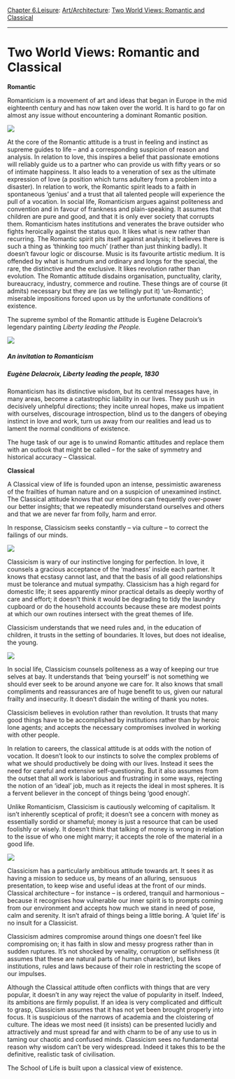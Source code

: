[Chapter 6.Leisure](https://www.theschooloflife.com/thebookoflife/category/leisure/): [Art/Architecture](https://www.theschooloflife.com/thebookoflife/category/leisure/artarchitecture/): [Two World Views: Romantic and Classical](https://www.theschooloflife.com/thebookoflife/two-world-views-romantic-and-classical/)

* * *

# Two World Views: Romantic and Classical

**Romantic**

Romanticism is a movement of art and ideas that began in Europe in the mid eighteenth century and has now taken over the world. It is hard to go far on almost any issue without encountering a dominant Romantic position.

![](https://images.icanvas.com/list-hero/caspar-david-friedrich.jpg)

At the core of the Romantic attitude is a trust in feeling and instinct as supreme guides to life – and a corresponding suspicion of reason and analysis. In relation to love, this inspires a belief that passionate emotions will reliably guide us to a partner who can provide us with fifty years or so of intimate happiness. It also leads to a veneration of sex as the ultimate expression of love (a position which turns adultery from a problem into a disaster). In relation to work, the Romantic spirit leads to a faith in spontaneous ‘genius’ and a trust that all talented people will experience the pull of a vocation. In social life, Romanticism argues against politeness and convention and in favour of frankness and plain-speaking. It assumes that children are pure and good, and that it is only ever society that corrupts them. Romanticism hates institutions and venerates the brave outsider who fights heroically against the status quo. It likes what is new rather than recurring. The Romantic spirit pits itself against analysis; it believes there is such a thing as ‘thinking too much’ (rather than just thinking badly). It doesn’t favour logic or discourse. Music is its favourite artistic medium. It is offended by what is humdrum and ordinary and longs for the special, the rare, the distinctive and the exclusive. It likes revolution rather than evolution. The Romantic attitude disdains organisation, punctuality, clarity, bureaucracy, industry, commerce and routine. These things are of course (it admits) necessary but they are (as we tellingly put it) ‘un-Romantic’; miserable impositions forced upon us by the unfortunate conditions of existence.

The supreme symbol of the Romantic attitude is Eugène Delacroix’s legendary painting _Liberty leading the People._

![](http://www.artble.com/imgs/b/d/4/134968/july_28_liberty_leading_the_people.jpg)

##### An invitation to Romanticism

##### Eugène Delacroix, _Liberty leading the people,_ 1830

Romanticism has its distinctive wisdom, but its central messages have, in many areas, become a catastrophic liability in our lives. They push us in decisively unhelpful directions; they incite unreal hopes, make us impatient with ourselves, discourage introspection, blind us to the dangers of obeying instinct in love and work, turn us away from our realities and lead us to lament the normal conditions of existence.

The huge task of our age is to unwind Romantic attitudes and replace them with an outlook that might be called – for the sake of symmetry and historical accuracy – Classical.

**Classical**

A&nbsp;Classical view of life&nbsp;is founded upon an intense, pessimistic awareness of the frailties of human nature and on a suspicion of unexamined instinct. The Classical attitude knows that our emotions can frequently over-power our better insights; that we repeatedly misunderstand ourselves and others and that we are never far from folly, harm and error.

In response, Classicism seeks constantly – via culture – to correct the failings of our minds.

![](http://68.media.tumblr.com/5af1e569ec14e6536bfdc9315c560b49/tumblr_nyy0z2XCum1qz53tfo1_1280.jpg)

Classicism is wary of our instinctive longing for perfection. In love, it counsels a gracious acceptance of the ‘madness’ inside each partner. It knows that ecstasy cannot last, and that the basis of all good relationships must be tolerance and mutual sympathy. Classicism has a high regard for domestic life; it sees apparently minor practical details as deeply worthy of care and effort; it doesn’t think it would be degrading to tidy the laundry cupboard or do the household accounts because these are modest points at which our own routines intersect with the great themes of life.

Classicism understands that we need rules and, in the education of children, it trusts in the setting of boundaries. It loves, but does not idealise, the young.

![](https://uploads6.wikiart.org/images/pieter-de-hooch/interior-with-a-mother-delousing-her-child-1660.jpg)

In social life, Classicism counsels politeness as a way of keeping our true selves at bay. It understands that ‘being yourself’ is not something we should ever seek to be around anyone we care for. It also knows that small compliments and reassurances are of huge benefit to us, given our natural frailty and insecurity. It doesn’t disdain the writing of thank you notes.

Classicism believes in evolution rather than revolution. It trusts that many good things have to be accomplished by institutions rather than by heroic lone agents; and accepts the necessary compromises involved in working with other people.

In relation to careers, the classical attitude is at odds with the notion of vocation. It doesn’t look to our instincts to solve the complex problems of what we should productively be doing with our lives. Instead it sees the need for careful and extensive self-questioning. But it also assumes from the outset that all work is laborious and frustrating in some ways, rejecting the notion of an ‘ideal’ job, much as it rejects the ideal in most spheres. It is a fervent believer in the concept of things being ‘good enough’.

Unlike Romanticism, Classicism is cautiously welcoming of capitalism. It isn’t inherently sceptical of profit; it doesn’t see a concern with money as essentially sordid or shameful; money is just a resource that can be used foolishly or wisely. It doesn’t think that talking of money is wrong in relation to the issue of who one might marry; it accepts the role of the material in a good life.

![](http://couven-museum.de/files/2013/05/Janssen_Portr%C3%A4t.jpg)

Classicism has a particularly ambitious attitude towards art. It sees it as having a mission to seduce us, by means of an alluring, sensuous presentation, to keep wise and useful ideas at the front of our minds. Classical architecture – for instance – is ordered, tranquil and harmonious – because it recognises how vulnerable our inner spirit is to prompts coming from our environment and accepts how much we stand in need of pose, calm and serenity. It isn’t afraid of things being a little boring. A ‘quiet life’ is no insult for a Classicist.

Classicism admires compromise around things one doesn’t feel like compromising on; it has faith in slow and messy progress rather than in sudden ruptures. It’s not shocked by venality, corruption or selfishness (it assumes that these are natural parts of human character), but likes institutions, rules and laws because of their role in restricting the scope of our impulses.

Although the Classical attitude often conflicts with things that are very popular, it doesn’t in any way reject the value of popularity in itself. Indeed, its ambitions are firmly populist. If an idea is very complicated and difficult to grasp, Classicism assumes that it has not yet been brought properly into focus. It is suspicious of the narrows of academia and the cloistering of culture. The ideas we most need (it insists) can be presented lucidly and attractively and must spread far and with charm to be of any use to us in taming our chaotic and confused minds. Classicism sees no fundamental reason why wisdom can’t be very widespread. Indeed it takes this to be the definitive, realistic task of civilisation.

The School of Life is built upon a classical view of existence.
